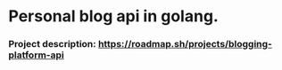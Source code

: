 # Personal blog api in golang.

### Project description: https://roadmap.sh/projects/blogging-platform-api
